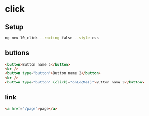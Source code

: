 # click

## Setup

```bash
ng new 10_click --routing false --style css
```

## buttons

```html
<button>Button name 1</button>
<br />
<button type="button">Button name 2</button>
<br />
<button type="button" (click)="onLogMe()">Button name 3</button>
```

## link

```html
<a href="/page">page</a>
```

